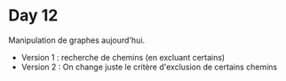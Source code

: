 # Day 12

Manipulation de graphes aujourd'hui.

- Version 1 : recherche de chemins (en excluant certains)
- Version 2 : On change juste le critère d'exclusion de certains chemins